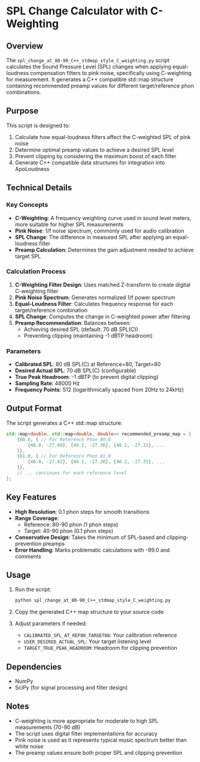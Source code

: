 # SPL Change Calculator with C-Weighting

## Overview

The `spl_change_at_80-90_C++_stdmap_style_C_weighting.py` script calculates the Sound Pressure Level (SPL) changes when applying equal-loudness compensation filters to pink noise, specifically using C-weighting for measurement. It generates a C++ compatible std::map structure containing recommended preamp values for different target/reference phon combinations.

## Purpose

This script is designed to:
1. Calculate how equal-loudness filters affect the C-weighted SPL of pink noise
2. Determine optimal preamp values to achieve a desired SPL level
3. Prevent clipping by considering the maximum boost of each filter
4. Generate C++ compatible data structures for integration into ApoLoudness

## Technical Details

### Key Concepts

- **C-Weighting**: A frequency weighting curve used in sound level meters, more suitable for higher SPL measurements
- **Pink Noise**: 1/f noise spectrum, commonly used for audio calibration
- **SPL Change**: The difference in measured SPL after applying an equal-loudness filter
- **Preamp Calculation**: Determines the gain adjustment needed to achieve target SPL

### Calculation Process

1. **C-Weighting Filter Design**: Uses matched Z-transform to create digital C-weighting filter
2. **Pink Noise Spectrum**: Generates normalized 1/f power spectrum
3. **Equal-Loudness Filter**: Calculates frequency response for each target/reference combination
4. **SPL Change**: Computes the change in C-weighted power after filtering
5. **Preamp Recommendation**: Balances between:
   - Achieving desired SPL (default: 70 dB SPL(C))
   - Preventing clipping (maintaining -1 dBTP headroom)

### Parameters

- **Calibrated SPL**: 80 dB SPL(C) at Reference=80, Target=80
- **Desired Actual SPL**: 70 dB SPL(C) (configurable)
- **True Peak Headroom**: -1 dBTP (to prevent digital clipping)
- **Sampling Rate**: 48000 Hz
- **Frequency Points**: 512 (logarithmically spaced from 20Hz to 24kHz)

## Output Format

The script generates a C++ std::map structure:

```cpp
std::map<double, std::map<double, double>> recommended_preamp_map = {
    {80.0, { // For Reference Phon 80.0
        {40.0, -27.40}, {40.1, -27.36}, {40.2, -27.31}, ...
    }},
    {81.0, { // For Reference Phon 81.0
        {40.0, -27.42}, {40.1, -27.38}, {40.2, -27.33}, ...
    }},
    // ... continues for each reference level
};
```

## Key Features

- **High Resolution**: 0.1 phon steps for smooth transitions
- **Range Coverage**: 
  - Reference: 80-90 phon (1 phon steps)
  - Target: 40-90 phon (0.1 phon steps)
- **Conservative Design**: Takes the minimum of SPL-based and clipping-prevention preamps
- **Error Handling**: Marks problematic calculations with -99.0 and comments

## Usage

1. Run the script:
   ```bash
   python spl_change_at_80-90_C++_stdmap_style_C_weighting.py
   ```

2. Copy the generated C++ map structure to your source code

3. Adjust parameters if needed:
   - `CALIBRATED_SPL_AT_REF80_TARGET80`: Your calibration reference
   - `USER_DESIRED_ACTUAL_SPL`: Your target listening level
   - `TARGET_TRUE_PEAK_HEADROOM`: Headroom for clipping prevention

## Dependencies

- NumPy
- SciPy (for signal processing and filter design)

## Notes

- C-weighting is more appropriate for moderate to high SPL measurements (70-90 dB)
- The script uses digital filter implementations for accuracy
- Pink noise is used as it represents typical music spectrum better than white noise
- The preamp values ensure both proper SPL and clipping prevention